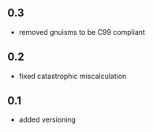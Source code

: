## 0.3

* removed gnuisms to be C99 compliant


## 0.2

* fixed catastrophic miscalculation
   
## 0.1

* added versioning
